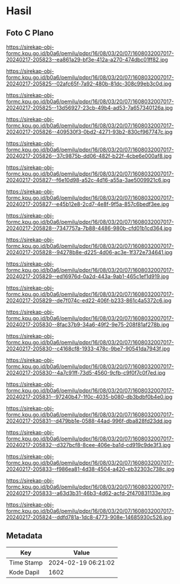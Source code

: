 # Hasil

## Foto C Plano

https://sirekap-obj-formc.kpu.go.id/b0a6/pemilu/pdpr/16/08/03/20/07/1608032007017-20240217-205823--ea861a29-bf3e-412a-a270-474dbc01ff82.jpg

https://sirekap-obj-formc.kpu.go.id/b0a6/pemilu/pdpr/16/08/03/20/07/1608032007017-20240217-205825--02afc65f-7a92-480b-81dc-308c99eb3c0d.jpg

https://sirekap-obj-formc.kpu.go.id/b0a6/pemilu/pdpr/16/08/03/20/07/1608032007017-20240217-205825--13d56927-23cb-49b4-ad53-7a657340126a.jpg

https://sirekap-obj-formc.kpu.go.id/b0a6/pemilu/pdpr/16/08/03/20/07/1608032007017-20240217-205826--409530f3-0bd2-4271-93b2-830cf967747c.jpg

https://sirekap-obj-formc.kpu.go.id/b0a6/pemilu/pdpr/16/08/03/20/07/1608032007017-20240217-205826--37c9875b-dd06-482f-b22f-4cbe6e000af8.jpg

https://sirekap-obj-formc.kpu.go.id/b0a6/pemilu/pdpr/16/08/03/20/07/1608032007017-20240217-205827--f6e10d98-a52c-4d16-a55a-3ae5009921c6.jpg

https://sirekap-obj-formc.kpu.go.id/b0a6/pemilu/pdpr/16/08/03/20/07/1608032007017-20240217-205827--e45b12e8-2cd7-4e8f-9f5a-857c6bedf3ee.jpg

https://sirekap-obj-formc.kpu.go.id/b0a6/pemilu/pdpr/16/08/03/20/07/1608032007017-20240217-205828--7347757a-7b88-4486-980b-cfd01b1cd364.jpg

https://sirekap-obj-formc.kpu.go.id/b0a6/pemilu/pdpr/16/08/03/20/07/1608032007017-20240217-205828--94278b8e-d225-4d06-ac3e-1f372e734641.jpg

https://sirekap-obj-formc.kpu.go.id/b0a6/pemilu/pdpr/16/08/03/20/07/1608032007017-20240217-205829--ed16976d-0a2d-443a-9ab1-465c1ef1d919.jpg

https://sirekap-obj-formc.kpu.go.id/b0a6/pemilu/pdpr/16/08/03/20/07/1608032007017-20240217-205829--de7f074c-ed22-406f-b233-861c4a5372c6.jpg

https://sirekap-obj-formc.kpu.go.id/b0a6/pemilu/pdpr/16/08/03/20/07/1608032007017-20240217-205830--8fac37b9-34a6-49f2-9e75-208f81af278b.jpg

https://sirekap-obj-formc.kpu.go.id/b0a6/pemilu/pdpr/16/08/03/20/07/1608032007017-20240217-205830--c4168cf8-1933-478c-9be7-90541da7943f.jpg

https://sirekap-obj-formc.kpu.go.id/b0a6/pemilu/pdpr/16/08/03/20/07/1608032007017-20240217-205830--4a7c91ff-73d5-4560-9cfb-c9f0f7c0f7ed.jpg

https://sirekap-obj-formc.kpu.go.id/b0a6/pemilu/pdpr/16/08/03/20/07/1608032007017-20240217-205831--97240b47-1f0c-4035-b080-db3bdbf0b4e0.jpg

https://sirekap-obj-formc.kpu.go.id/b0a6/pemilu/pdpr/16/08/03/20/07/1608032007017-20240217-205831--d479bb1e-0588-44ad-996f-dba828fd23dd.jpg

https://sirekap-obj-formc.kpu.go.id/b0a6/pemilu/pdpr/16/08/03/20/07/1608032007017-20240217-205832--d327bcf8-8cee-406e-ba1d-cd919c9de3f3.jpg

https://sirekap-obj-formc.kpu.go.id/b0a6/pemilu/pdpr/16/08/03/20/07/1608032007017-20240217-205833--f986ea81-4d38-4504-a420-eb32303c738c.jpg

https://sirekap-obj-formc.kpu.go.id/b0a6/pemilu/pdpr/16/08/03/20/07/1608032007017-20240217-205833--a63d3b31-46b3-4d62-acfd-2f470831133e.jpg

https://sirekap-obj-formc.kpu.go.id/b0a6/pemilu/pdpr/16/08/03/20/07/1608032007017-20240217-205824--ddfd781a-1dc8-4773-908e-14685930c526.jpg


## Metadata

| Key        | Value               |
| ---------- | ------------------- |
| Time Stamp | 2024-02-19 06:21:02 |
| Kode Dapil | 1602                |



